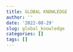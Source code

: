 ```yaml
---
title: GLOBAL KNOWLEDGE
author: ''
date: '2022-08-29'
slug: global_knowledge
categories: []
tags: []
---
```

